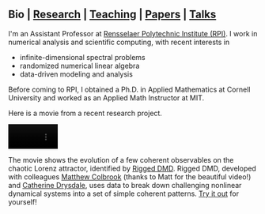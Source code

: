 ## Bio | [Research](research.md) | [Teaching](teaching.md) | [Papers](papers.md) | [Talks](talks.md)
I'm an Assistant Professor at [Rensselaer Polytechnic Institute (RPI)](https://faculty.rpi.edu/andrew-horning). I work in numerical analysis and scientific computing, with recent interests in

- infinite-dimensional spectral problems
- randomized numerical linear algebra
- data-driven modeling and analysis

Before coming to RPI, I obtained a Ph.D. in Applied Mathematics at Cornell University and worked as an Applied Math Instructor at MIT.

Here is a movie from a recent research project.

<video width="100" autoplay loop muted>
 <source src="/images/Lorenz_movie.mp4" type="video/mp4" />
</video>

The movie shows the evolution of a few coherent observables on the chaotic Lorenz attractor, identified by [Rigged DMD](https://arxiv.org/abs/2405.00782). Rigged DMD, developed with colleagues [Matthew Colbrook](https://www.damtp.cam.ac.uk/user/mjc249/home.html) (thanks to Matt for the beautiful video!) and [Catherine Drysdale](https://www.birmingham.ac.uk/staff/profiles/metabolism-systems/drysdale-catherine), uses data to break down challenging nonlinear dynamical systems into a set of simple coherent patterns. [Try it out](https://github.com/MColbrook/Rigged-Dynamic-Mode-Decomposition) for yourself!


